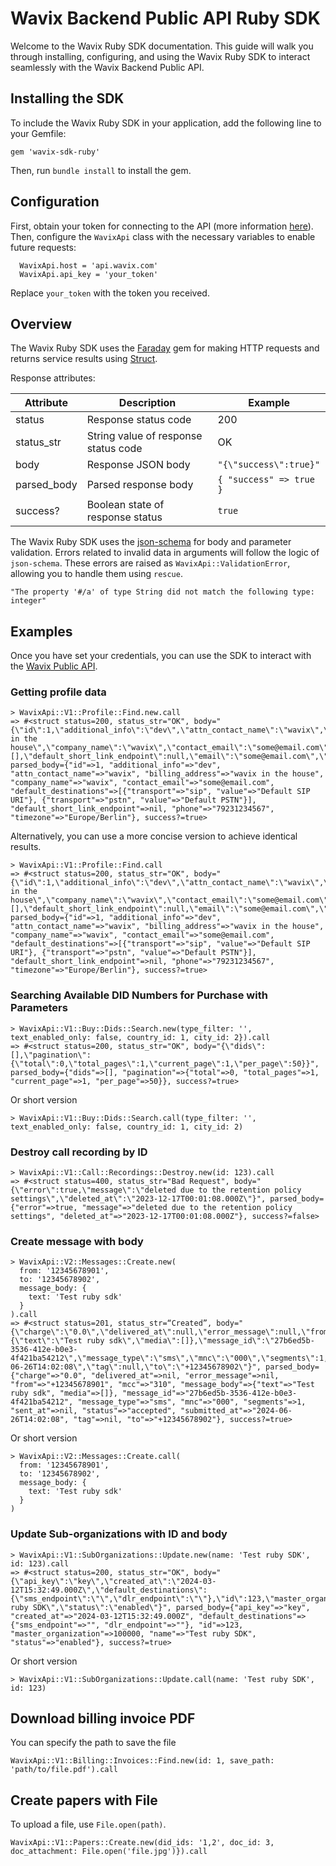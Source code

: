 # Wavix Backend Public API Ruby SDK

Welcome to the Wavix Ruby SDK documentation. This guide will walk you through installing, configuring, and using the Wavix Ruby SDK to interact seamlessly with the Wavix Backend Public API.

## Installing the SDK

To include the Wavix Ruby SDK in your application, add the following line to your Gemfile:
  
    gem 'wavix-sdk-ruby'

Then, run `bundle install` to install the gem.

## Configuration
  
First, obtain your token for connecting to the API (more information [here](https://wavix.com/api#/rest/getting-started/api-key-management)). Then, configure the `WavixApi` class with the necessary variables to enable future requests:
```
  WavixApi.host = 'api.wavix.com'
  WavixApi.api_key = 'your_token'
```
Replace `your_token` with the token you received.

## Overview

The Wavix Ruby SDK uses the [Faraday](https://github.com/lostisland/faraday) gem for making HTTP requests and returns service results using [Struct](https://ruby-doc.org/core-2.5.1/Struct.html).

Response attributes:

Attribute  | Description  | Example
------------- | ------------- | -------------
status  | Response status code  | 200
status_str  | String value of response status code  | OK
body  | Response JSON body  | `"{\"success\":true}"`
parsed_body | Parsed response body | `{ "success" => true }`
success? | Boolean state of response status | `true`

The Wavix Ruby SDK uses the [json-schema](https://github.com/voxpupuli/json-schema) for body and parameter validation. Errors related to invalid data in arguments will follow the logic of `json-schema`. These errors are raised as `WavixApi::ValidationError`, allowing you to handle them using `rescue`.

    "The property '#/a' of type String did not match the following type: integer"

## Examples

Once you have set your credentials, you can use the SDK to interact with the [Wavix Public API](https://wavix.com/api).

### Getting profile data
```
> WavixApi::V1::Profile::Find.new.call
=> #<struct status=200, status_str="OK", body="{\"id\":1,\"additional_info\":\"dev\",\"attn_contact_name\":\"wavix\",\"billing_address\":\"wavix in the house\",\"company_name\":\"wavix\",\"contact_email\":\"some@email.com\",\"default_destinations\":[],\"default_short_link_endpoint\":null,\"email\":\"some@email.com\",\"first_name\":\"First\",\"last_name\":\"Last\",\"phone\":\"1234567890\",\"timezone\":\"Europe/Berlin\"}", parsed_body={"id"=>1, "additional_info"=>"dev", "attn_contact_name"=>"wavix", "billing_address"=>"wavix in the house", "company_name"=>"wavix", "contact_email"=>"some@email.com", "default_destinations"=>[{"transport"=>"sip", "value"=>"Default SIP URI"}, {"transport"=>"pstn", "value"=>"Default PSTN"}], "default_short_link_endpoint"=>nil, "phone"=>"79231234567", "timezone"=>"Europe/Berlin"}, success?=true>
```

Alternatively, you can use a more concise version to achieve identical results.
```
> WavixApi::V1::Profile::Find.call
=> #<struct status=200, status_str="OK", body="{\"id\":1,\"additional_info\":\"dev\",\"attn_contact_name\":\"wavix\",\"billing_address\":\"wavix in the house\",\"company_name\":\"wavix\",\"contact_email\":\"some@email.com\",\"default_destinations\":[],\"default_short_link_endpoint\":null,\"email\":\"some@email.com\",\"first_name\":\"First\",\"last_name\":\"Last\",\"phone\":\"1234567890\",\"timezone\":\"Europe/Berlin\"}", parsed_body={"id"=>1, "additional_info"=>"dev", "attn_contact_name"=>"wavix", "billing_address"=>"wavix in the house", "company_name"=>"wavix", "contact_email"=>"some@email.com", "default_destinations"=>[{"transport"=>"sip", "value"=>"Default SIP URI"}, {"transport"=>"pstn", "value"=>"Default PSTN"}], "default_short_link_endpoint"=>nil, "phone"=>"79231234567", "timezone"=>"Europe/Berlin"}, success?=true>
```


### Searching Available DID Numbers for Purchase with Parameters
```
> WavixApi::V1::Buy::Dids::Search.new(type_filter: '', text_enabled_only: false, country_id: 1, city_id: 2}).call
=> #<struct status=200, status_str="OK", body="{\"dids\":[],\"pagination\":{\"total\":0,\"total_pages\":1,\"current_page\":1,\"per_page\":50}}", parsed_body={"dids"=>[], "pagination"=>{"total"=>0, "total_pages"=>1, "current_page"=>1, "per_page"=>50}}, success?=true>
```

Or short version
```
> WavixApi::V1::Buy::Dids::Search.call(type_filter: '', text_enabled_only: false, country_id: 1, city_id: 2)
```


### Destroy call recording by ID
```
> WavixApi::V1::Call::Recordings::Destroy.new(id: 123).call
=> #<struct status=400, status_str="Bad Request", body="{\"error\":true,\"message\":\"deleted due to the retention policy settings\",\"deleted_at\":\"2023-12-17T00:01:08.000Z\"}", parsed_body={"error"=>true, "message"=>"deleted due to the retention policy settings", "deleted_at"=>"2023-12-17T00:01:08.000Z"}, success?=false>
```

### Create message with body
```
> WavixApi::V2::Messages::Create.new(
  from: '12345678901', 
  to: '12345678902', 
  message_body: { 
    text: 'Test ruby sdk' 
  }
).call
=> #<struct status=201, status_str=“Created”, body="{\"charge\":\"0.0\",\"delivered_at\":null,\"error_message\":null,\"from\":\"+12345678901\",\"mcc\":\"310\",\"message_body\":{\"text\":\"Test ruby sdk\",\"media\":[]},\"message_id\":\"27b6ed5b-3536-412e-b0e3-4f421ba54212\",\"message_type\":\"sms\",\"mnc\":\"000\",\"segments\":1,\"sent_at\":null,\"status\":\"accepted\",\"submitted_at\":\"2024-06-26T14:02:08\",\"tag\":null,\"to\":\"+12345678902\"}", parsed_body={"charge"=>"0.0", "delivered_at"=>nil, "error_message"=>nil, "from"=>"+12345678901", "mcc"=>"310", "message_body"=>{"text"=>"Test ruby sdk", "media"=>[]}, "message_id"=>"27b6ed5b-3536-412e-b0e3-4f421ba54212", "message_type"=>"sms", "mnc"=>"000", "segments"=>1, "sent_at"=>nil, "status"=>"accepted", "submitted_at"=>"2024-06-26T14:02:08", "tag"=>nil, "to"=>"+12345678902"}, success?=true>
```

Or short version

```
> WavixApi::V2::Messages::Create.call(
  from: '12345678901', 
  to: '12345678902', 
  message_body: { 
    text: 'Test ruby sdk' 
  }
)
```

### Update Sub-organizations with ID and body
```
> WavixApi::V1::SubOrganizations::Update.new(name: 'Test ruby SDK', id: 123).call
=> #<struct status=200, status_str="OK", body="{\"api_key\":\"key\",\"created_at\":\"2024-03-12T15:32:49.000Z\",\"default_destinations\":{\"sms_endpoint\":\"\",\"dlr_endpoint\":\"\"},\"id\":123,\"master_organization\":100000,\"name\":\"Test ruby SDK\",\"status\":\"enabled\"}", parsed_body={"api_key"=>"key", "created_at"=>"2024-03-12T15:32:49.000Z", "default_destinations"=>{"sms_endpoint"=>"", "dlr_endpoint"=>""}, "id"=>123, "master_organization"=>100000, "name"=>"Test ruby SDK", "status"=>"enabled"}, success?=true>
```

Or short version
```
> WavixApi::V1::SubOrganizations::Update.call(name: 'Test ruby SDK', id: 123)
```

## Download billing invoice PDF

You can specify the path to save the file

```
WavixApi::V1::Billing::Invoices::Find.new(id: 1, save_path: 'path/to/file.pdf').call
```

## Create papers with File

To upload a file, use `File.open(path)`.

```
WavixApi::V1::Papers::Create.new(did_ids: '1,2', doc_id: 3, doc_attachment: File.open('file.jpg')}).call
```
